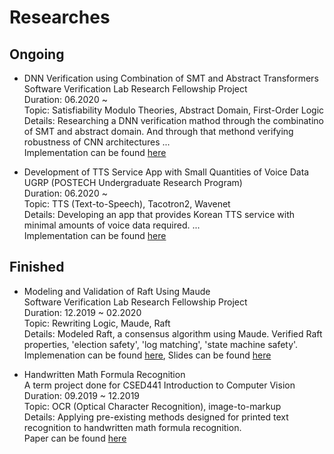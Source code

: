 Researches
==========

Ongoing
-------
- DNN Verification using Combination of SMT and Abstract Transformers\
Software Verification Lab Research Fellowship Project\
Duration: 06.2020 ~ \
Topic: Satisfiability Modulo Theories, Abstract Domain, First-Order Logic\
Details: Researching a DNN verification mathod through the combinatino of SMT and abstract domain. And through that methond verifying robustness of CNN architectures ...\
Implementation can be found [here](https://github.com/shchae7/dnn_veri)



- Development of TTS Service App with Small Quantities of Voice Data\
UGRP (POSTECH Undergraduate Research Program)\
Duration: 06.2020 ~ \
Topic: TTS (Text-to-Speech), Tacotron2, Wavenet\
Details: Developing an app that provides Korean TTS service with minimal amounts of voice data required. ... \
Implementation can be found [here](https://github.com/shchae7/UGRP)



Finished
--------
- Modeling and Validation of Raft Using Maude\
Software Verification Lab Research Fellowship Project\
Duration: 12.2019 ~ 02.2020\
Topic: Rewriting Logic, Maude, Raft\
Details: Modeled Raft, a consensus algorithm using Maude. Verified Raft properties, 'election safety', 'log matching', 'state machine safety'.\
Implemenation can be found [here](https://github.com/shchae7/raft_maude), Slides can be found [here]({{site.baseurl}}/pdfs/modeling-and-validation-of-raft-using-maude.pdf)



- Handwritten Math Formula Recognition\
A term project done for CSED441 Introduction to Computer Vision\
Duration: 09.2019 ~ 12.2019\
Topic: OCR (Optical Character Recognition), image-to-markup\
Details: Applying pre-existing methods designed for printed text recognition to handwritten math formula recognition.\
Paper can be found [here]({{site.baseurl}}/pdfs/handwritten-math-formula-recogntion.pdf)